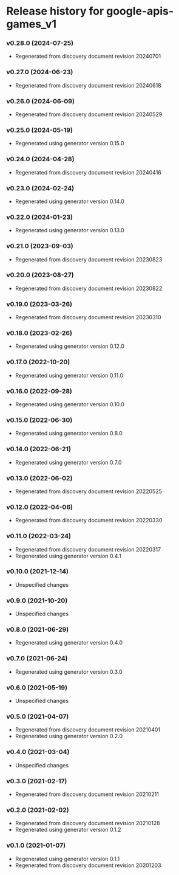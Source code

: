 # Release history for google-apis-games_v1

### v0.28.0 (2024-07-25)

* Regenerated from discovery document revision 20240701

### v0.27.0 (2024-06-23)

* Regenerated from discovery document revision 20240618

### v0.26.0 (2024-06-09)

* Regenerated from discovery document revision 20240529

### v0.25.0 (2024-05-19)

* Regenerated using generator version 0.15.0

### v0.24.0 (2024-04-28)

* Regenerated from discovery document revision 20240416

### v0.23.0 (2024-02-24)

* Regenerated using generator version 0.14.0

### v0.22.0 (2024-01-23)

* Regenerated using generator version 0.13.0

### v0.21.0 (2023-09-03)

* Regenerated from discovery document revision 20230823

### v0.20.0 (2023-08-27)

* Regenerated from discovery document revision 20230822

### v0.19.0 (2023-03-26)

* Regenerated from discovery document revision 20230310

### v0.18.0 (2023-02-26)

* Regenerated using generator version 0.12.0

### v0.17.0 (2022-10-20)

* Regenerated using generator version 0.11.0

### v0.16.0 (2022-09-28)

* Regenerated using generator version 0.10.0

### v0.15.0 (2022-06-30)

* Regenerated using generator version 0.8.0

### v0.14.0 (2022-06-21)

* Regenerated using generator version 0.7.0

### v0.13.0 (2022-06-02)

* Regenerated from discovery document revision 20220525

### v0.12.0 (2022-04-06)

* Regenerated from discovery document revision 20220330

### v0.11.0 (2022-03-24)

* Regenerated from discovery document revision 20220317
* Regenerated using generator version 0.4.1

### v0.10.0 (2021-12-14)

* Unspecified changes

### v0.9.0 (2021-10-20)

* Unspecified changes

### v0.8.0 (2021-06-29)

* Regenerated using generator version 0.4.0

### v0.7.0 (2021-06-24)

* Regenerated using generator version 0.3.0

### v0.6.0 (2021-05-19)

* Unspecified changes

### v0.5.0 (2021-04-07)

* Regenerated from discovery document revision 20210401
* Regenerated using generator version 0.2.0

### v0.4.0 (2021-03-04)

* Unspecified changes

### v0.3.0 (2021-02-17)

* Regenerated from discovery document revision 20210211

### v0.2.0 (2021-02-02)

* Regenerated from discovery document revision 20210128
* Regenerated using generator version 0.1.2

### v0.1.0 (2021-01-07)

* Regenerated using generator version 0.1.1
* Regenerated from discovery document revision 20201203

